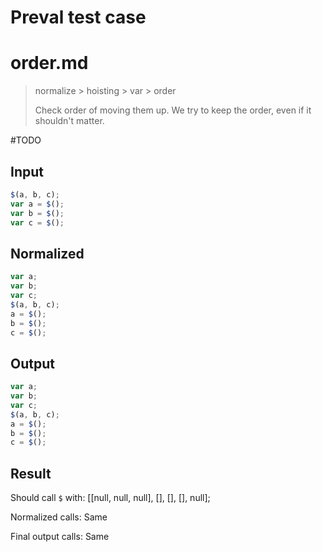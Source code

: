 # Preval test case

# order.md

> normalize > hoisting > var > order
>
> Check order of moving them up. We try to keep the order, even if it shouldn't matter.

#TODO

## Input

`````js filename=intro
$(a, b, c);
var a = $();
var b = $();
var c = $();
`````

## Normalized

`````js filename=intro
var a;
var b;
var c;
$(a, b, c);
a = $();
b = $();
c = $();
`````

## Output

`````js filename=intro
var a;
var b;
var c;
$(a, b, c);
a = $();
b = $();
c = $();
`````

## Result

Should call `$` with:
[[null, null, null], [], [], [], null];

Normalized calls: Same

Final output calls: Same
